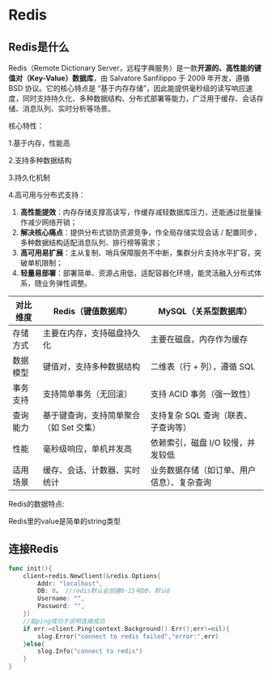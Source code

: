 # Redis

## Redis是什么

Redis（Remote Dictionary Server，远程字典服务）是一款**开源的、高性能的键值对（Key-Value）数据库**，由 Salvatore Sanfilippo 于 2009 年开发，遵循 BSD 协议。它的核心特点是 “基于内存存储”，因此能提供毫秒级的读写响应速度，同时支持持久化、多种数据结构、分布式部署等能力，广泛用于缓存、会话存储、消息队列、实时分析等场景。

核心特性：

1.基于内存，性能高

2.支持多种数据结构

3.持久化机制

4.高可用与分布式支持：

1. **高性能提效**：内存存储支撑高读写，作缓存减轻数据库压力，还能通过批量操作减少网络开销；
2. **解决核心痛点**：提供分布式锁防资源竞争，作全局存储实现会话 / 配置同步，多种数据结构适配消息队列、排行榜等需求；
3. **高可用易扩展**：主从复制、哨兵保障服务不中断，集群分片支持水平扩容，突破单机限制；
4. **轻量易部署**：部署简单、资源占用低，适配容器化环境，能灵活融入分布式体系，随业务弹性调整。

| 对比维度 | Redis（键值数据库）                     | MySQL（关系型数据库）                      |
| -------- | --------------------------------------- | ------------------------------------------ |
| 存储方式 | 主要在内存，支持磁盘持久化              | 主要在磁盘，内存作为缓存                   |
| 数据模型 | 键值对，支持多种数据结构                | 二维表（行 + 列），遵循 SQL                |
| 事务支持 | 支持简单事务（无回滚）                  | 支持 ACID 事务（强一致性）                 |
| 查询能力 | 基于键查询，支持简单聚合（如 Set 交集） | 支持复杂 SQL 查询（联表、子查询等）        |
| 性能     | 毫秒级响应，单机并发高                  | 依赖索引，磁盘 I/O 较慢，并发较低          |
| 适用场景 | 缓存、会话、计数器、实时统计            | 业务数据存储（如订单、用户信息）、复杂查询 |

Redis的数据特点:

Redis里的value是简单的string类型

## 连接Redis

```go
func init(){
	client=redis.NewClient(&redis.Options{
    	Addr: "localhost",
    	DB: 0， //redis默认会创建0-15号DB，默认0
    	Username: "",
    	Password: "",
	})
    //能ping成功才说明连接成功
    if err:=client.Ping(context.Background().Err();err!=nil){
        slog.Error("connect to redis failed","error:",err)
    }else{
        slog.Info("connect to redis")
    }
}
```

